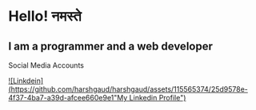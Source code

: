 # Hello! नमस्ते 
I am a programmer and a web developer 
---------------------------------------------------------------------------------------------------------------------------------------------

Social Media Accounts 

[![Linkdein](https://github.com/harshgaud/harshgaud/assets/115565374/25d9578e-4f37-4ba7-a39d-afcee660e9e1"My Linkedin Profile")](https://www.linkedin.com/in/harsh-kumar-b3410b169/)
